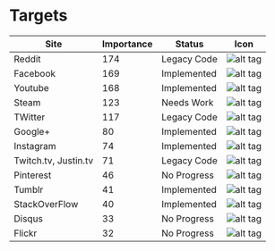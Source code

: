 Targets
====================================

| Site                 | Importance     | Status                    | Icon |
| -------------------- | -------------- | ------------------------- | ---- |
| Reddit               | 174            | Legacy Code               | ![alt tag](https://raw.githubusercontent.com/iconic/open-iconic/master/png/link-broken-2x.png)|
| Facebook             | 169            | Implemented               | ![alt tag](https://raw.githubusercontent.com/iconic/open-iconic/master/png/circle-check-2x.png) |
| Youtube              | 168            | Implemented               | ![alt tag](https://raw.githubusercontent.com/iconic/open-iconic/master/png/circle-check-2x.png)|
| Steam                | 123            | Needs Work                | ![alt tag](https://raw.githubusercontent.com/iconic/open-iconic/master/png/media-pause-2x.png)|
| TWitter              | 117            | Legacy Code               | ![alt tag](https://raw.githubusercontent.com/iconic/open-iconic/master/png/link-broken-2x.png) |
| Google+              | 80             | Implemented               | ![alt tag](https://raw.githubusercontent.com/iconic/open-iconic/master/png/circle-check-2x.png)|
| Instagram            | 74             | Implemented               | ![alt tag](https://raw.githubusercontent.com/iconic/open-iconic/master/png/circle-check-2x.png)|
| Twitch.tv, Justin.tv | 71             | Legacy Code               | ![alt tag](https://raw.githubusercontent.com/iconic/open-iconic/master/png/link-broken-2x.png)|
| Pinterest            | 46             | No Progress               | ![alt tag](https://raw.githubusercontent.com/iconic/open-iconic/master/png/circle-check-2x.png) |
| Tumblr               | 41             | Implemented               | ![alt tag](https://raw.githubusercontent.com/iconic/open-iconic/master/png/circle-check-2x.png) |
| StackOverFlow        | 40             | Implemented               | ![alt tag](https://raw.githubusercontent.com/iconic/open-iconic/master/png/circle-check-2x.png) |
| Disqus               | 33             | No Progress               | ![alt tag](https://raw.githubusercontent.com/iconic/open-iconic/master/png/minus-2x.png)|
| Flickr               | 32             | No Progress               | ![alt tag](https://raw.githubusercontent.com/iconic/open-iconic/master/png/minus-2x.png) |
